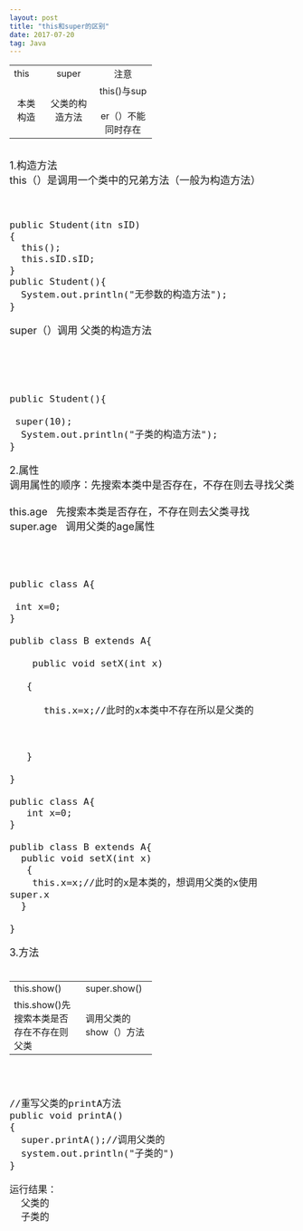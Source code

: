 ```yaml
---
layout: post
title: "this和super的区别"
date: 2017-07-20 
tag: Java 
---
```




<table class="t_table" style="width:50%" cellspacing="0"><tbody><tr><td><div align="left">this</div></td><td><div align="center">super</div></td><td><div align="center">注意</div></td></tr><tr><td><div align="center">本类构造</div></td><td><div align="center">父类的构造方法</div></td><td><div align="center">this()与sup<br>
<br>
er（）不能同时存在</div></td></tr></tbody></table><br>
<font size="4">1.构造方法<br>
 this（）是调用一个类中的兄弟方法（一般为构造方法）<br>
  <br>



```

public Student(itn sID)
{
  this();
  this.sID.sID;
}
public Student(){
  System.out.println("无参数的构造方法");
}

```



super（）调用 父类的构造方法<br>
   <br>

```



public Student(){

 super(10);
  System.out.println("子类的构造方法");
}

```



2.属性<br>
 调用属性的顺序：先搜索本类中是否存在，不存在则去寻找父类<br>
<br>
 this.age   先搜索本类是否存在，不存在则去父类寻找<br>
 super.age   调用父类的age属性<br>
<br>
<br>



```

public class A{

 int x=0;
}

publib class B extends A{

    public void setX(int x)

   {

      this.x=x;//此时的x本类中不存在所以是父类的



   }

}

public class A{
   int x=0;
}

publib class B extends A{
  public void setX(int x)
   {
    this.x=x;//此时的x是本类的，想调用父类的x使用super.x
  }

}

```



3.方法<br>
 <br>
<table class="t_table" style="width:50%" cellspacing="0"><tbody><tr><td> this.show()</td><td> super.show()</td></tr><tr><td> this.show()先搜索本类是否存在不存在则父类</td><td> 调用父类的show（）方法</td></tr></tbody></table><br>



```

//重写父类的printA方法
public void printA()
{
  super.printA();//调用父类的
  system.out.println("子类的")
}

运行结果：
  父类的
  子类的



```


